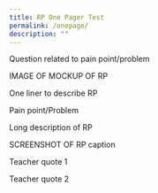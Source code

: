 ```yaml
---
title: RP One Pager Test
permalink: /onepage/
description: ""
---
```

Question related to pain point/problem

IMAGE OF MOCKUP OF RP

One liner to describe RP

Pain point/Problem

Long description of RP

SCREENSHOT OF RP
caption

Teacher quote 1

Teacher quote 2